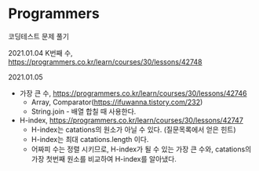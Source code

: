 # Programmers
코딩테스트 문제 풀기

2021.01.04 K번째 수, https://programmers.co.kr/learn/courses/30/lessons/42748

2021.01.05 
  - 가장 큰 수, https://programmers.co.kr/learn/courses/30/lessons/42746
    - Array, Comparator(https://ifuwanna.tistory.com/232)
    - String.join - 배열 합칠 때 사용한다.
  - H-index, https://programmers.co.kr/learn/courses/30/lessons/42747
    - H-index는 catations의 원소가 아닐 수 있다. (질문목록에서 얻은 힌트)
    - H-index는 최대 catations.length 이다.
    - 어짜피 수는 정렬 시키므로, H-index가 될 수 있는 가장 큰 수와, catations의 가장 첫번째 원소를 비교하여 H-index를 알아냈다.
